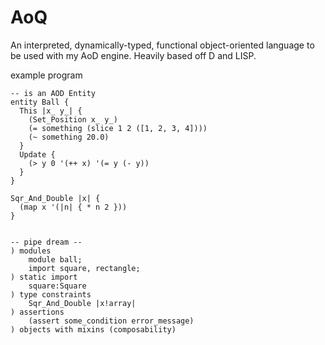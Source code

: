 # AoQ
An interpreted, dynamically-typed, functional object-oriented language to be
used with my AoD engine. Heavily based off D and LISP.

example program
```
-- is an AOD Entity
entity Ball {
  This |x_ y_| {
    (Set_Position x_ y_)
    (= something (slice 1 2 ([1, 2, 3, 4])))
    (~ something 20.0)
  }
  Update {
    (> y 0 '(++ x) '(= y (- y))
  }
}

Sqr_And_Double |x| {
  (map x '(|n| { * n 2 }))
}


-- pipe dream --
) modules
    module ball;
    import square, rectangle;
) static import
    square:Square
) type constraints
    Sqr_And_Double |x!array|
) assertions
    (assert some_condition error_message)
) objects with mixins (composability)

```

